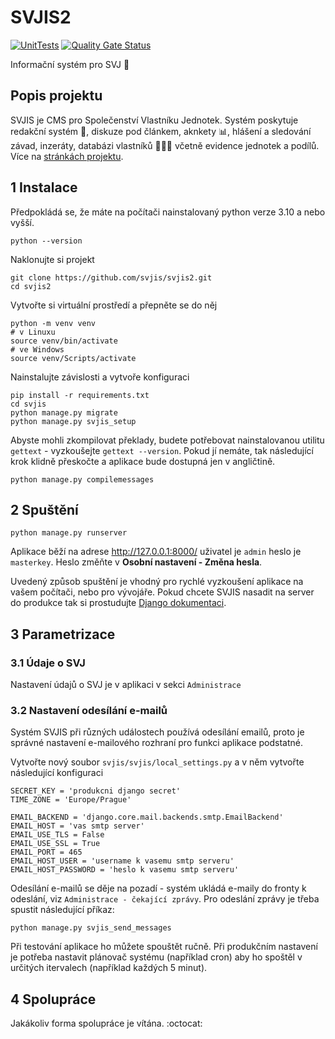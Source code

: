 # SVJIS2

[![UnitTests](https://github.com/svjis/svjis2/actions/workflows/unit-tests.yml/badge.svg)](https://github.com/svjis/svjis2/actions/workflows/unit-tests.yml) [![Quality Gate Status](https://sonarcloud.io/api/project_badges/measure?project=svjis_svjis-py&metric=alert_status)](https://sonarcloud.io/summary/new_code?id=svjis_svjis-py)

Informační systém pro SVJ :house_with_garden:

## Popis projektu

SVJIS je CMS pro Společenství Vlastníku Jednotek. Systém poskytuje redakční systém :memo:, diskuze pod článkem, aknkety :bar_chart:, hlášení a sledování závad, inzeráty, databázi vlastníků :family_man_woman_boy: včetně evidence jednotek a podílů. Více na [stránkách projektu](https://svjis.github.io/Vlastnosti/).


## 1 Instalace
Předpokládá se, že máte na počítači nainstalovaný python verze 3.10 a nebo vyšší.

```
python --version
```

Naklonujte si projekt
```
git clone https://github.com/svjis/svjis2.git
cd svjis2
```

Vytvořte si virtuální prostředí a přepněte se do něj
```
python -m venv venv
# v Linuxu
source venv/bin/activate
# ve Windows
source venv/Scripts/activate
```

Nainstalujte závislosti a vytvoře konfiguraci
```
pip install -r requirements.txt
cd svjis
python manage.py migrate
python manage.py svjis_setup
```

Abyste mohli zkompilovat překlady, budete potřebovat nainstalovanou utilitu `gettext` - vyzkoušejte `gettext --version`. Pokud jí nemáte, tak následující krok klidně přeskočte a aplikace bude dostupná jen v angličtině.
```
python manage.py compilemessages
```

## 2 Spuštění

```
python manage.py runserver
```

Aplikace běží na adrese http://127.0.0.1:8000/ uživatel je `admin` heslo je `masterkey`. Heslo změňte v **Osobní nastavení - Změna hesla**.

Uvedený způsob spuštění je vhodný pro rychlé vyzkoušení aplikace na vašem počítači, nebo pro vývojáře. Pokud chcete SVJIS nasadit na server do produkce tak si prostudujte [Django dokumentaci](https://docs.djangoproject.com/en/5.0/howto/deployment/).

## 3 Parametrizace

### 3.1 Údaje o SVJ

Nastavení údajů o SVJ je v aplikaci v sekci `Administrace`

### 3.2 Nastavení odesílání e-mailů

Systém SVJIS při různých událostech používá odesílání emailů, proto je správné nastavení e-mailového rozhraní pro funkci aplikace podstatné.

Vytvořte nový soubor `svjis/svjis/local_settings.py` a v něm vytvořte následující konfiguraci

```
SECRET_KEY = 'produkcni django secret'
TIME_ZONE = 'Europe/Prague'

EMAIL_BACKEND = 'django.core.mail.backends.smtp.EmailBackend'
EMAIL_HOST = 'vas smtp server'
EMAIL_USE_TLS = False
EMAIL_USE_SSL = True
EMAIL_PORT = 465
EMAIL_HOST_USER = 'username k vasemu smtp serveru'
EMAIL_HOST_PASSWORD = 'heslo k vasemu smtp serveru'
```

Odesílání e-mailů se děje na pozadí - systém ukládá e-maily do fronty k odeslání, viz `Administrace - čekající zprávy`. Pro odeslání zprávy je třeba spustit následující příkaz:

```
python manage.py svjis_send_messages
```

Při testování aplikace ho můžete spouštět ručně. Při produkčním nastavení je potřeba nastavit plánovač systému (například cron) aby ho spoštěl v určitých itervalech (například každých 5 minut).

## 4 Spolupráce

Jakákoliv forma spolupráce je vítána. :octocat:
